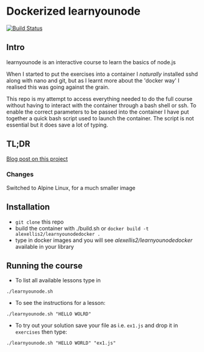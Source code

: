 # Dockerized learnyounode

[![Build Status](https://travis-ci.org/alexellis/learnyounodedocker.svg?branch=master)](https://travis-ci.org/alexellis/learnyounodedocker)

## Intro

learnyounode is an interactive course to learn the basics of node.js

When I started to put the exercises into a container I _naturally_ installed sshd along with nano and git, but as I learnt more about the 'docker way' I realised this was going against the grain.

This repo is my attempt to access everything needed to do the full course without having to interact with the container through a bash shell or ssh. To enable the correct parameters to be passed into the container I have put together a quick bash script used to launch the container. The script is not essential but it does save a lot of typing.

## TL;DR

[Blog post on this project](http://blog.alexellis.io/learnyounode-in-a-docker-container/)

### Changes

Switched to Alpine Linux, for a much smaller image

## Installation

* `git clone` this repo
* build the container with ./build.sh or `docker build -t alexellis2/learnyounodedocker .`
* type in docker images and you will see *alexellis2/learnyounodedocker* available in your 
library

## Running the course

* To list all available lessons type in 

`./learnyounode.sh`

* To see the instructions for a lesson: 

`./learnyounode.sh "HELLO WOLRD"`

* To try out your solution save your file as i.e. `ex1.js` and drop it in 
`exercises` then type: 

`./learnyounode.sh "HELLO WORLD" "ex1.js"`

